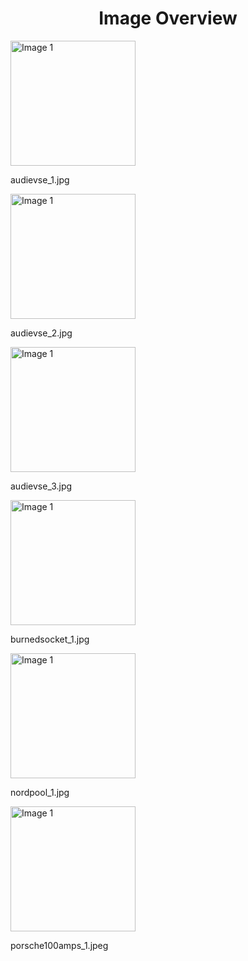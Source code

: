 <h1 style ="text-align: center;"> Image Overview </h1>
<div>
<div>
<img src="https://media.evkx.net/multimedia/technology/charging/homecharging/audievse_1_xst.jpg" alt="Image 1" style="width: 200px;">
<p>audievse_1.jpg</p>
</div>
<div>
<img src="https://media.evkx.net/multimedia/technology/charging/homecharging/audievse_2_xst.jpg" alt="Image 1" style="width: 200px;">
<p>audievse_2.jpg</p>
</div>
<div>
<img src="https://media.evkx.net/multimedia/technology/charging/homecharging/audievse_3_xst.jpg" alt="Image 1" style="width: 200px;">
<p>audievse_3.jpg</p>
</div>
<div>
<img src="https://media.evkx.net/multimedia/technology/charging/homecharging/burnedsocket_1_xst.jpg" alt="Image 1" style="width: 200px;">
<p>burnedsocket_1.jpg</p>
</div>
<div>
<img src="https://media.evkx.net/multimedia/technology/charging/homecharging/nordpool_1_xst.jpg" alt="Image 1" style="width: 200px;">
<p>nordpool_1.jpg</p>
</div>
<div>
<img src="https://media.evkx.net/multimedia/technology/charging/homecharging/porsche100amps_1_xst.jpeg" alt="Image 1" style="width: 200px;">
<p>porsche100amps_1.jpeg</p>
</div>
</div>
